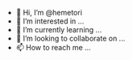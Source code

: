 - 👋 Hi, I’m @hemetori
- 👀 I’m interested in ...
- 🌱 I’m currently learning ...
- 💞️ I’m looking to collaborate on ...
- 📫 How to reach me ...

<!---
hemetori/hemetori is a ✨ special ✨ repository because its `README.md` (this file) appears on your GitHub profile.
You can click the Preview link to take a look at your changes.
--->
